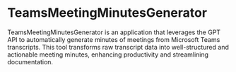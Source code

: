 # TeamsMeetingMinutesGenerator
TeamsMeetingMinutesGenerator is an application that leverages the GPT API to automatically generate minutes of meetings from Microsoft Teams transcripts. This tool transforms raw transcript data into well-structured and actionable meeting minutes, enhancing productivity and streamlining documentation.
